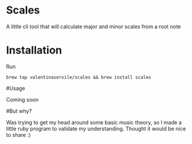 # Scales

A little cli tool that will calculate major and minor scales from a root note

# Installation

Run 

`brew tap valentinaservile/scales && brew install scales`

#Usage

Coming soon

#But why?

Was trying to get my head around some basic music theory, so I made a little ruby program to validate my understanding. Thought it would be nice to share :)  